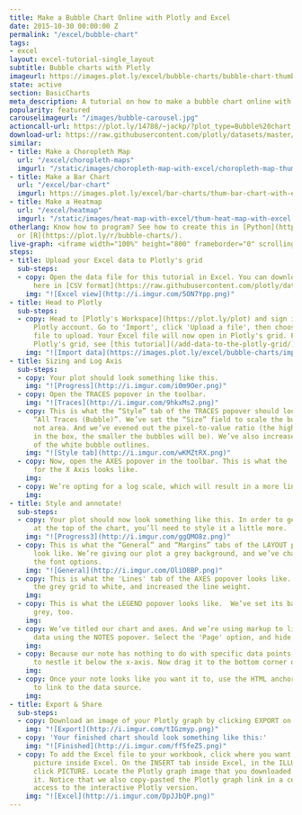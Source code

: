 ```yaml
---
title: Make a Bubble Chart Online with Plotly and Excel
date: 2015-10-30 00:00:00 Z
permalink: "/excel/bubble-chart"
tags:
- excel
layout: excel-tutorial-single_layout
subtitle: Bubble charts with Plotly
imageurl: https://images.plot.ly/excel/bubble-charts/bubble-chart-thumb.png
state: active
section: BasicCharts
meta_description: A tutorial on how to make a bubble chart online with Excel.
popularity: featured
carouselimageurl: "/images/bubble-carousel.jpg"
actioncall-url: https://plot.ly/14788/~jackp/?plot_type=Bubble%20chart
download-url: https://raw.githubusercontent.com/plotly/datasets/master/bubble_chart_tutorial.csv.zip
similar:
- title: Make a Choropleth Map
  url: "/excel/choropleth-maps"
  imgurl: "/static/images/choropleth-map-with-excel/choropleth-map-thumb.png"
- title: Make a Bar Chart
  url: "/excel/bar-chart"
  imgurl: https://images.plot.ly/excel/bar-charts/thum-bar-chart-with-excel.png
- title: Make a Heatmap
  url: "/excel/heatmap"
  imgurl: "/static/images/heat-map-with-excel/thum-heat-map-with-excel.png"
otherlang: Know how to program? See how to create this in [Python](https://plot.ly/python/bubble-charts/)
  or [R](https://plot.ly/r/bubble-charts/).
live-graph: <iframe width="100%" height="800" frameborder="0" scrolling="no" src="https://plot.ly/~jackp/1835.embed"></iframe>
steps:
- title: Upload your Excel data to Plotly's grid
  sub-steps:
  - copy: Open the data file for this tutorial in Excel. You can download the file
      here in [CSV format](https://raw.githubusercontent.com/plotly/datasets/master/bubble_chart_tutorial.csv)
    img: "![Excel view](http://i.imgur.com/5ON7Ypp.png)"
- title: Head to Plotly
  sub-steps:
  - copy: Head to [Plotly's Workspace](https://plot.ly/plot) and sign into your free
      Plotly account. Go to 'Import', click 'Upload a file', then choose your Excel
      file to upload. Your Excel file will now open in Plotly's grid. For more about
      Plotly's grid, see [this tutorial](/add-data-to-the-plotly-grid/)
    img: "![Import data](https://images.plot.ly/excel/bubble-charts/import-data-bubble-chart.png)"
- title: Sizing and Log Axis
  sub-steps:
  - copy: Your plot should look something like this.
    img: "![Progress](http://i.imgur.com/i0m9Oer.png)"
  - copy: Open the TRACES popover in the toolbar.
    img: "![Traces](http://i.imgur.com/9hkxMs2.png)"
  - copy: This is what the “Style” tab of the TRACES popover should look like for
      “All Traces (Bubble)”. We’ve set the “Size” field to scale the bubbles’ diameter,
      not area. And we’ve evened out the pixel-to-value ratio (the higher the value
      in the box, the smaller the bubbles will be). We’ve also increased the weight
      of the white bubble outlines.
    img: "![Style tab](http://i.imgur.com/wKMZtRX.png)"
  - copy: Now, open the AXES popover in the toolbar. This is what the 'Range' tab
      for the X Axis looks like.
    img: 
  - copy: We’re opting for a log scale, which will result in a more linear plot.
    img: 
- title: Style and annotate!
  sub-steps:
  - copy: Your plot should now look something like this. In order to get the graph
      at the top of the chart, you’ll need to style it a little more.
    img: "![Progress3](http://i.imgur.com/ggQMO8z.png)"
  - copy: This is what the “General” and “Margins” tabs of the LAYOUT popover should
      look like. We’re giving our plot a grey background, and we’ve changed some of
      the font options.
    img: "![General](http://i.imgur.com/OliO8BP.png)"
  - copy: This is what the 'Lines' tab of the AXES popover looks like. We’ve changed
      the grey grid to white, and increased the line weight.
    img: 
  - copy: This is what the LEGEND popover looks like.  We’ve set its background to
      grey, too.
    img: 
  - copy: We’ve titled our chart and axes. And we’re using markup to link to our source
      data using the NOTES popover. Select the 'Page' option, and hide the arrow.
    img: 
  - copy: Because our note has nothing to do with specific data points, we’re going
      to nestle it below the x-axis. Now drag it to the bottom corner of your plot.
    img: 
  - copy: Once your note looks like you want it to, use the HTML anchor tag (<a>)
      to link to the data source.
    img: 
- title: Export & Share
  sub-steps:
  - copy: Download an image of your Plotly graph by clicking EXPORT on the toolbar.
    img: "![Export](http://i.imgur.com/tIGzmyp.png)"
  - copy: 'Your finished chart should look something like this:'
    img: "![Finished](http://i.imgur.com/ff5feZ5.png)"
  - copy: To add the Excel file to your workbook, click where you want to insert the
      picture inside Excel. On the INSERT tab inside Excel, in the ILLUSTRATIONS group,
      click PICTURE. Locate the Plotly graph image that you downloaded and then double-click
      it. Notice that we also copy-pasted the Plotly graph link in a cell for easy
      access to the interactive Plotly version.
    img: "![Excel](http://i.imgur.com/DpJJbQP.png)"
---
```


